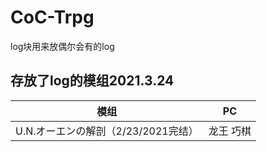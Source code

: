 # CoC-Trpg

log块用来放偶尔会有的log

## 存放了log的模组2021.3.24
|模组|PC|
|-------|-------|
|U.N.オーエンの解剖（2/23/2021完结）|龙王 巧棋|

